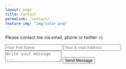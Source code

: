 ```yaml
---
layout: page
title: Contact
permalink: /contact/
feature-img: "img/color.png"
---
```


Please contact me via email, phone or twitter =)

<form action="https://getsimpleform.com/messages?form_api_token=e5663df1eaf48202a2e0c9f233fa6617" method="post">
  <!-- the redirect_to is optional, the form will redirect to the referrer on submission -->
  <input type='hidden' name='redirect_to' value='https://static1.squarespace.com/static/52db0749e4b02995f7e07698/53e261e1e4b04fd4ac801c0a/53e261e1e4b04fd4ac802114/1435349073584/Thank+you+notes.jpg' />
  <input type='text' name='name' placeholder='Your Full Name' />
  <input type='email' name='email' placeholder='Your E-mail Address' />
  <textarea name='message' placeholder='Write your message ...'></textarea>
  <input type='submit' value='Send Message' />
</form>